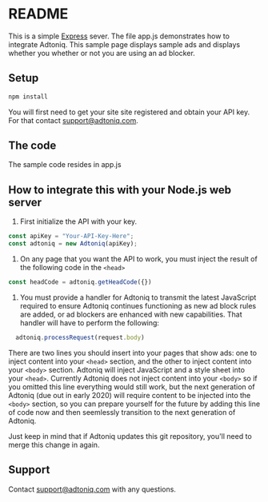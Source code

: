 # README #
This is a simple [Express](https://expressjs.com) sever. The file app.js demonstrates how to integrate Adtoniq. This sample page displays sample ads and displays whether you whether or not you are using an ad blocker.

## Setup ##

```bash
npm install
```
You will first need to get your site site registered and obtain your API key. For that contact support@adtoniq.com.

## The code ##

The sample code resides in app.js

## How to integrate this with your Node.js web server ##

1. First initialize the API with your key.
```js
const apiKey = "Your-API-Key-Here";
const adtoniq = new Adtoniq(apiKey);
```

1. On any page that you want the API to work, you must inject the result of the following code in the `<head>`
```js
const headCode = adtoniq.getHeadCode({})
```

1. You must provide a handler for Adtoniq to transmit the latest JavaScript required to ensure Adtoniq continues functioning as new ad block rules are added, or ad blockers are enhanced with new capabilities. That handler will have to perform the following:
```js
  adtoniq.processRequest(request.body)
```

There are two lines you should insert into your pages that show ads: one to inject content into your `<head>` section, and the other to inject content into your `<body>` section. Adtoniq will inject JavaScript and a style sheet into your `<head>`. Currently Adtoniq does not inject content into your `<body>` so if you omitted this line everything would still work, but the next generation of Adtoniq (due out in early 2020) will require content to be injected into the `<body>` section, so you can prepare yourself for the future by adding this line of code now and then seemlessly transition to the next generation of Adtoniq.


Just keep in mind that if Adtoniq updates this git repository, you'll need to merge this change in again.

## Support ##
Contact support@adtoniq.com with any questions.
